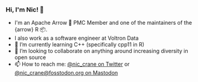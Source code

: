 ### Hi, I'm Nic! 👋

- I'm an Apache Arrow 🏹 PMC Member and one of the maintainers of the {arrow} R 📦.
- I also work as a software engineer at Voltron Data
- 🌱 I’m currently learning C++ (specifically cpp11 in R)
- 👯 I’m looking to collaborate on anything around increasing diversity in open source
- 📫 How to reach me: [@nic_crane on Twitter](https://twitter.com/nic_crane) or [@nic_crane@fosstodon.org on Mastodon](https://fosstodon.org/@nic_crane)

 

<!--
**thisisnic/thisisnic** is a ✨ _special_ ✨ repository because its `README.md` (this file) appears on your GitHub profile.

Here are some ideas to get you started:

- 🔭 I’m currently working on ...
- 🌱 I’m currently learning ...
- 👯 I’m looking to collaborate on ...
- 🤔 I’m looking for help with ...
- 💬 Ask me about ...
- 📫 How to reach me: ...
- 😄 Pronouns: ...
- ⚡ Fun fact: ...
-->
